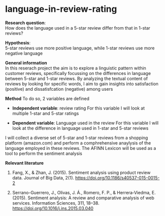 # language-in-review-rating

**Research question**:     
How does the language used in a 5-star review differ from that in 1-star reviews?    

**Hypothesis**:      
5-star reviews use more positive language, while 1-star reviews use more negative language

**General information**      
In this reserach project the aim is to explore a linguistic pattern within customer reviews, specifically focussing on the differences in language between 5-star and 1-star reviews. By analyzing the textual content of reviews by looking for specific words, I aim to gain insights into satisfaction (positive) and dissatisfcation (negative) among users


**Method**
To do so, 2 variables are defined 
  -	**Independent variable**: review rating
    For this variable I will look at multiple 1-star and 5-star ratings

  -	**Dependent variable**: Language used in the review
    For this variable I will look at the difference in language used in 1-star and 5-star reviews

I will collect a diverse set of 5-star and 1-star reviews from a shopping platform (amazon.com) and perform a comphrehensive anaylysis of the language employed in these reviews. The AFINN Lexicon will be used as a tool to perform the sentiment analysis


**Relevant literature**
1) Fang, X., & Zhan, J. (2015). Sentiment analysis using product review data. Journal of Big Data, 2(1). https://doi.org/10.1186/s40537-015-0015-2

2) Serrano-Guerrero, J., Olivas, J. Á., Romero, F. P., & Herrera‐Viedma, E. (2015). Sentiment analysis: A review and comparative analysis of web services. Information Sciences, 311, 18–38. https://doi.org/10.1016/j.ins.2015.03.040





